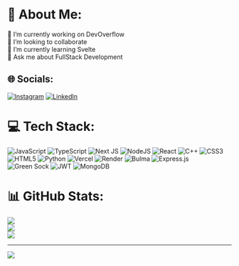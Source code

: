 # 💫 About Me:
🔭 I’m currently working on DevOverflow<br>👯 I’m looking to collaborate<br>🌱 I’m currently learning Svelte<br>💬 Ask me about FullStack Development<br>

## 🌐 Socials:
[![Instagram](https://img.shields.io/badge/Instagram-%23E4405F.svg?logo=Instagram&logoColor=white)](https://instagram.com/aditya.gupta03) [![LinkedIn](https://img.shields.io/badge/LinkedIn-%230077B5.svg?logo=linkedin&logoColor=white)](https://linkedin.com/in/aditya-gupta128) 

# 💻 Tech Stack:
![JavaScript](https://img.shields.io/badge/javascript-%23323330.svg?style=flat-square&logo=javascript&logoColor=%23F7DF1E) ![TypeScript](https://img.shields.io/badge/typescript-%23007ACC.svg?style=flat-square&logo=typescript&logoColor=white) ![Next JS](https://img.shields.io/badge/Next-black?style=flat-square&logo=next.js&logoColor=white) ![NodeJS](https://img.shields.io/badge/node.js-6DA55F?style=flat-square&logo=node.js&logoColor=white) ![React](https://img.shields.io/badge/react-%2320232a.svg?style=flat-square&logo=react&logoColor=%2361DAFB) ![C++](https://img.shields.io/badge/c++-%2300599C.svg?style=flat-square&logo=c%2B%2B&logoColor=white) ![CSS3](https://img.shields.io/badge/css3-%231572B6.svg?style=flat-square&logo=css3&logoColor=white) ![HTML5](https://img.shields.io/badge/html5-%23E34F26.svg?style=flat-square&logo=html5&logoColor=white) ![Python](https://img.shields.io/badge/python-3670A0?style=flat-square&logo=python&logoColor=ffdd54) ![Vercel](https://img.shields.io/badge/vercel-%23000000.svg?style=flat-square&logo=vercel&logoColor=white) ![Render](https://img.shields.io/badge/Render-%46E3B7.svg?style=flat-square&logo=render&logoColor=white) ![Bulma](https://img.shields.io/badge/bulma-00D0B1?style=flat-square&logo=bulma&logoColor=white) ![Express.js](https://img.shields.io/badge/express.js-%23404d59.svg?style=flat-square&logo=express&logoColor=%2361DAFB) ![Green Sock](https://img.shields.io/badge/green%20sock-88CE02?style=flat-square&logo=greensock&logoColor=white) ![JWT](https://img.shields.io/badge/JWT-black?style=flat-square&logo=JSON%20web%20tokens) ![MongoDB](https://img.shields.io/badge/MongoDB-%234ea94b.svg?style=flat-square&logo=mongodb&logoColor=white) 
# 📊 GitHub Stats:
![](https://github-readme-stats.vercel.app/api?username=Jakex-123&theme=midnight-purple&hide_border=false&include_all_commits=false&count_private=false)<br/>
![](https://github-readme-streak-stats.herokuapp.com/?user=Jakex-123&theme=midnight-purple&hide_border=false)<br/>
![](https://github-readme-stats.vercel.app/api/top-langs/?username=Jakex-123&theme=midnight-purple&hide_border=false&include_all_commits=false&count_private=false&layout=compact)

---
[![](https://visitcount.itsvg.in/api?id=Jakex-123&icon=0&color=7)](https://visitcount.itsvg.in)

<!-- Proudly created with GPRM ( https://gprm.itsvg.in ) -->
